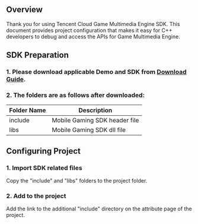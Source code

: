 ## Overview
Thank you for using Tencent Cloud Game Multimedia Engine SDK. This document provides project configuration that makes it easy for C++ developers to debug and access the APIs for Game Multimedia Engine.

## SDK Preparation


### 1. Please download applicable Demo and SDK from [Download Guide](https://intl.cloud.tencent.com/document/product/607/18521).


### 2. The folders are as follows after downloaded:
| Folder Name | Description
| ----------------------|-----------------------------------	|
| include    		| Mobile Gaming SDK header file	|
| libs  	|Mobile Gaming SDK dll file			|



## Configuring Project

### 1. Import SDK related files 
Copy the "include" and "libs" folders to the project folder.

### 2. Add to the project
Add the link to the additional "include" directory on the attribute page of the project.

